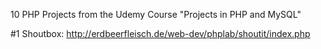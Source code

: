 10 PHP Projects from the Udemy Course "Projects in PHP and MySQL"

#1 Shoutbox: http://erdbeerfleisch.de/web-dev/phplab/shoutit/index.php
